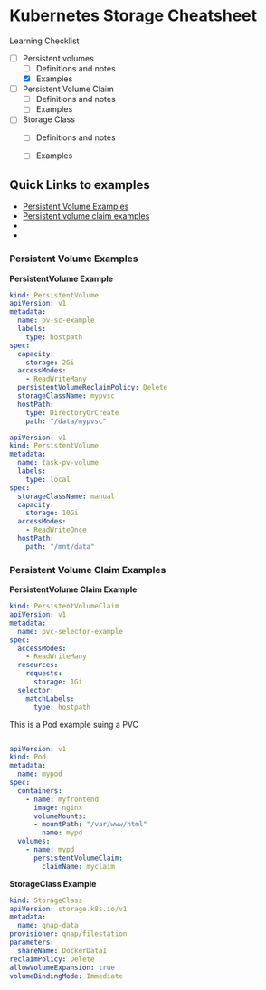 # Kubernetes Storage Cheatsheet


Learning Checklist
- [ ] Persistent volumes
  -  [ ] Definitions and notes 
  -  [x] Examples 
- [ ] Persistent Volume Claim
  -  [ ] Definitions and notes 
  -  [ ] Examples 
- [ ] Storage Class
  -  [ ] Definitions and notes 
  -  [ ] Examples 



<b>Quick Links to examples</b>
- 
- [Persistent Volume Examples](#persistant-volume-examples)
- [Persistent volume claim examples](#persistant-volume-claim-examples)
-
-


### Persistent Volume Examples



<b>PersistentVolume Example</b>

```yaml
kind: PersistentVolume
apiVersion: v1
metadata:
  name: pv-sc-example
  labels:
    type: hostpath
spec:
  capacity:
    storage: 2Gi
  accessModes:
    - ReadWriteMany
  persistentVolumeReclaimPolicy: Delete
  storageClassName: mypvsc
  hostPath:
    type: DirectoryOrCreate
    path: "/data/mypvsc"
```


```yaml
apiVersion: v1
kind: PersistentVolume
metadata:
  name: task-pv-volume
  labels:
    type: local
spec:
  storageClassName: manual
  capacity:
    storage: 10Gi
  accessModes:
    - ReadWriteOnce
  hostPath:
    path: "/mnt/data"

```

### Persistent Volume Claim Examples
<b>PersistentVolume Claim Example</b>
```yaml
kind: PersistentVolumeClaim
apiVersion: v1
metadata:
  name: pvc-selector-example
spec:
  accessModes:
    - ReadWriteMany
  resources:
    requests:
      storage: 1Gi
  selector:
    matchLabels:
      type: hostpath
```



This is a Pod example suing a PVC

```yaml

apiVersion: v1
kind: Pod
metadata:
  name: mypod
spec:
  containers:
    - name: myfrontend
      image: nginx
      volumeMounts:
      - mountPath: "/var/www/html"
        name: mypd
  volumes:
    - name: mypd
      persistentVolumeClaim:
        claimName: myclaim
```

<b> StorageClass Example </b>

```yaml
kind: StorageClass
apiVersion: storage.k8s.io/v1
metadata:
  name: qnap-data
provisioner: qnap/filestation
parameters:
  shareName: DockerData1
reclaimPolicy: Delete
allowVolumeExpansion: true
volumeBindingMode: Immediate
```